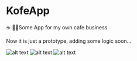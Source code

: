 # KofeApp
☕️ 🍔📍Some App for my own cafe business

Now it is just a prototype, adding some logic soon...

![alt text](https://github.com/mankofeman/KofeApp/blob/main/SomthParsing/KofeApp/Resources/Screenshot%202021-11-11%20at%2010.50.11.png)
![alt text](https://github.com/mankofeman/KofeApp/blob/main/SomthParsing/KofeApp/Resources/Screenshot%202021-11-11%20at%2010.50.26.png)
![alt text](https://github.com/mankofeman/KofeApp/blob/main/SomthParsing/KofeApp/Resources/Screenshot%202021-11-11%20at%2011.10.48.png)
